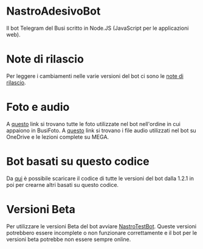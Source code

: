 # NastroAdesivoBot
Il bot Telegram del Busi scritto in Node.JS (JavaScript per le applicazioni web).

# Note di rilascio
Per leggere i cambiamenti nelle varie versioni del bot ci sono le [note di rilascio](https://github.com/LeddaZ/NastroAdesivoBot/blob/master/note.md).

# Foto e audio
A [questo](https://github.com/LeddaZ/NastroAdesivoBot/blob/master/foto.txt) link si trovano tutte le foto utilizzate nel bot nell'ordine in cui appaiono in BusiFoto. A [questo](https://github.com/LeddaZ/NastroAdesivoBot/blob/master/audio.txt) link si trovano i file audio utilizzati nel bot su OneDrive e le lezioni complete su MEGA.

# Bot basati su questo codice
Da [qui](https://github.com/LeddaZ/NastroAdesivoBot/releases) è possibile scaricare il codice di tutte le versioni del bot dalla 1.2.1 in poi per crearne altri basati su questo codice.

# Versioni Beta
Per utilizzare le versioni Beta del bot avviare [NastroTestBot](https://github.com/LeddaZ/NastroTestBot). Queste versioni potrebbero essere incomplete o non funzionare correttamente e il bot per le versioni beta potrebbe non essere sempre online.
